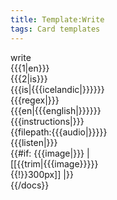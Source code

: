 ```yaml
---
title: Template:Write
tags: Card templates
---
```


<div class="card" data-type="vocabulary" data-children="object">
<div data-name="type" data-children="string">write</div>
<div data-name="from" data-children="string">{{{1|en}}}</div>
<div data-name="to" data-children="string">{{{2|is}}}</div>
<div data-name="icelandic" data-translate="true">{{{is|{{{icelandic|}}}}}}</span></div>
<div data-name="regex">{{{regex|}}}</div>
<div data-name="english">{{{en|{{{english|}}}}}}</div>
<div data-name="instructions">{{{instructions|}}}</div>
<div data-name="audio" data-children="string" class="hidden">{{filepath:{{{audio|}}}}}</div>
<div data-name="listen" data-children="boolean">{{{listen|}}}</div>
<div data-name="image" style="max-width:150px">{{#if: {{{image|}}} | [[{{trim|{{{image}}}}}{{!}}300px]] |}}</div>
</div><noinclude>
{{/docs}}

</noinclude>